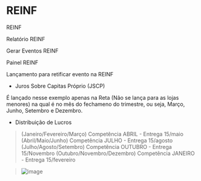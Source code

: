 # REINF
REINF

Relatório REINF

Gerar Eventos REINF

Painel REINF

Lançamento para retificar evento na REINF


- Juros Sobre Capitas Próprio (JSCP)

É lançado nesse exemplo apenas na Reta (Não se lança para as lojas menores) na qual é no mês do fechameno do trimestre, ou seja, Março, Junho, Setembro e Dezembro.

- Distribuição de Lucros
  
> (Janeiro/Fevereiro/Março) Competência ABRIL -  Entrega 15/maio
> (Abril/Maio/Junho) Competência JULHO - Entrega 15/agosto
> (Julho/Agosto/Setembro) Competência OUTUBRO - Entrega 15/Novembro
> (Outubro/Novembro/Dezembro) Competência JANEIRO - Entrega 15/fevereiro

> ![image](https://github.com/user-attachments/assets/cb571432-9833-4697-a042-01cc53184602)
